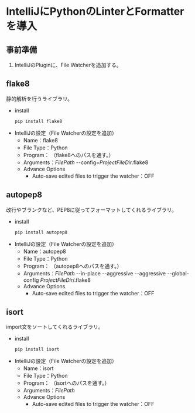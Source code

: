 # IntelliJにPythonのLinterとFormatterを導入
## 事前準備
1. IntelliJのPluginに、File Watcherを追加する。

## flake8
静的解析を行うライブラリ。
* install
    ```
    pip install flake8
    ```
* IntelliJの設定（File Watcherの設定を追加）
    * Name：flake8
    * File Type：Python
    * Program： （flake8へのパスを通す。）
    * Arguments：$FilePath$ --config=$ProjectFileDir$\.flake8
    * Advance Options
        * Auto-save edited files to trigger the watcher：OFF

## autopep8
改行やブランクなど、PEP8に従ってフォーマットしてくれるライブラリ。
* install
    ```
    pip install autopep8
    ```
* IntelliJの設定（File Watcherの設定を追加）
    * Name：autopep8
    * File Type：Python
    * Program： （autopep8へのパスを通す。）
    * Arguments：$FilePath$ --in-place --aggressive --aggressive --global-config $ProjectFileDir$/.flake8
    * Advance Options
        * Auto-save edited files to trigger the watcher：OFF

## isort
import文をソートしてくれるライブラリ。
* install
    ```
    pip install isort
    ```
* IntelliJの設定（File Watcherの設定を追加）
    * Name：isort
    * File Type：Python
    * Program： （isortへのパスを通す。）
    * Arguments：$FilePath$
    * Advance Options
        * Auto-save edited files to trigger the watcher：OFF